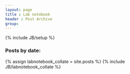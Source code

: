 ```yaml
---
layout: page
title : Lab notebook
header : Post Archive
group:
---
```

{% include JB/setup %}

<h3>Posts by date:</h3>
{% assign labnotebook_collate = site.posts %}
{% include JB/labnotebook_collate %}
